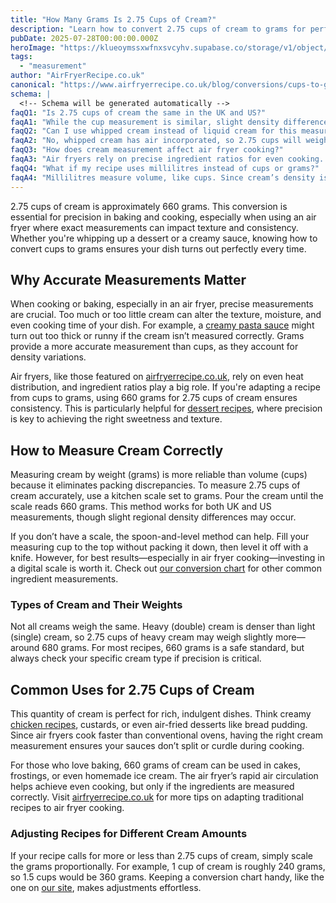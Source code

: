 ```yaml
---
title: "How Many Grams Is 2.75 Cups of Cream?"
description: "Learn how to convert 2.75 cups of cream to grams for perfect baking and cooking every time. Get precise measurements now!"
pubDate: 2025-07-28T00:00:00.000Z
heroImage: "https://klueoymssxwfnxsvcyhv.supabase.co/storage/v1/object/public/Shmucket/how-many-grams-is-2-75-cups-of-cream.webp"
tags:
  - "measurement"
author: "AirFryerRecipe.co.uk"
canonical: "https://www.airfryerrecipe.co.uk/blog/conversions/cups-to-grams/how-many-grams-is-2-75-cups-of-cream"
schema: |
  <!-- Schema will be generated automatically -->
faqQ1: "Is 2.75 cups of cream the same in the UK and US?"
faqA1: "While the cup measurement is similar, slight density differences may exist between UK and US cream. However, 2.75 cups of cream generally converts to 660 grams in both regions. For absolute precision, weigh your cream using a kitchen scale."
faqQ2: "Can I use whipped cream instead of liquid cream for this measurement?"
faqA2: "No, whipped cream has air incorporated, so 2.75 cups will weigh significantly less than 660 grams. Always measure cream in its liquid form for accurate conversions, then whip it if needed."
faqQ3: "How does cream measurement affect air fryer cooking?"
faqA3: "Air fryers rely on precise ingredient ratios for even cooking. Too much cream can make dishes soggy, while too little may dry them out. Measuring 2.75 cups as 660 grams ensures consistent results."
faqQ4: "What if my recipe uses millilitres instead of cups or grams?"
faqA4: "Millilitres measure volume, like cups. Since cream’s density is close to water, 2.75 cups (about 650 ml) roughly equals 660 grams. For exact conversions, check a liquid-to-gram chart or use a scale."
---
```

<p>2.75 cups of cream is approximately 660 grams. This conversion is essential for precision in baking and cooking, especially when using an air fryer where exact measurements can impact texture and consistency. Whether you're whipping up a dessert or a creamy sauce, knowing how to convert cups to grams ensures your dish turns out perfectly every time.</p>

<h2>Why Accurate Measurements Matter</h2>  
<p>When cooking or baking, especially in an air fryer, precise measurements are crucial. Too much or too little cream can alter the texture, moisture, and even cooking time of your dish. For example, a <a href=https://www.airfryerrecipe.co.uk/recipes>creamy pasta sauce</a> might turn out too thick or runny if the cream isn’t measured correctly. Grams provide a more accurate measurement than cups, as they account for density variations.</p>  

<p>Air fryers, like those featured on <a href=https://www.airfryerrecipe.co.uk>airfryerrecipe.co.uk</a>, rely on even heat distribution, and ingredient ratios play a big role. If you're adapting a recipe from cups to grams, using 660 grams for 2.75 cups of cream ensures consistency. This is particularly helpful for <a href=https://www.airfryerrecipe.co.uk/recipe-category/dessert>dessert recipes</a>, where precision is key to achieving the right sweetness and texture.</p>  

<h2>How to Measure Cream Correctly</h2>  
<p>Measuring cream by weight (grams) is more reliable than volume (cups) because it eliminates packing discrepancies. To measure 2.75 cups of cream accurately, use a kitchen scale set to grams. Pour the cream until the scale reads 660 grams. This method works for both UK and US measurements, though slight regional density differences may occur.</p>  

<p>If you don’t have a scale, the spoon-and-level method can help. Fill your measuring cup to the top without packing it down, then level it off with a knife. However, for best results—especially in air fryer cooking—investing in a digital scale is worth it. Check out <a href=https://www.airfryerrecipe.co.uk/air-fryer-conversion-chart>our conversion chart</a> for other common ingredient measurements.</p>  

<h3>Types of Cream and Their Weights</h3>  
<p>Not all creams weigh the same. Heavy (double) cream is denser than light (single) cream, so 2.75 cups of heavy cream may weigh slightly more—around 680 grams. For most recipes, 660 grams is a safe standard, but always check your specific cream type if precision is critical.</p>  

<h2>Common Uses for 2.75 Cups of Cream</h2>  
<p>This quantity of cream is perfect for rich, indulgent dishes. Think creamy <a href=https://www.airfryerrecipe.co.uk/recipe-category/chicken>chicken recipes</a>, custards, or even air-fried desserts like bread pudding. Since air fryers cook faster than conventional ovens, having the right cream measurement ensures your sauces don’t split or curdle during cooking.</p>  

<p>For those who love baking, 660 grams of cream can be used in cakes, frostings, or even homemade ice cream. The air fryer’s rapid air circulation helps achieve even cooking, but only if the ingredients are measured correctly. Visit <a href=https://www.airfryerrecipe.co.uk>airfryerrecipe.co.uk</a> for more tips on adapting traditional recipes to air fryer cooking.</p>  

<h3>Adjusting Recipes for Different Cream Amounts</h3>  
<p>If your recipe calls for more or less than 2.75 cups of cream, simply scale the grams proportionally. For example, 1 cup of cream is roughly 240 grams, so 1.5 cups would be 360 grams. Keeping a conversion chart handy, like the one on <a href=https://www.airfryerrecipe.co.uk/air-fryer-conversion-chart>our site</a>, makes adjustments effortless.</p>
